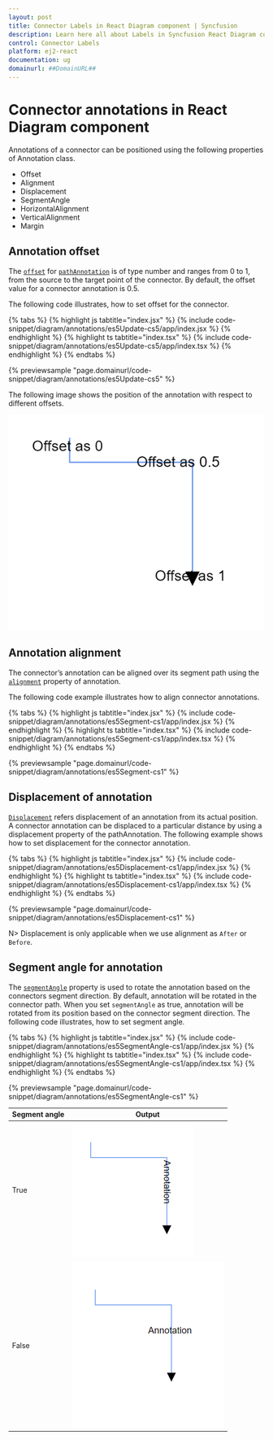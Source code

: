 ```yaml
---
layout: post
title: Connector Labels in React Diagram component | Syncfusion
description: Learn here all about Labels in Syncfusion React Diagram component of Syncfusion Essential JS 2 and more.
control: Connector Labels 
platform: ej2-react
documentation: ug
domainurl: ##DomainURL##
---
```


# Connector annotations in React Diagram component

Annotations of a connector can be positioned using the following properties of Annotation class.

* Offset
* Alignment
* Displacement
* SegmentAngle
* HorizontalAlignment
* VerticalAlignment
* Margin

## Annotation offset

The [`offset`](https://helpej2.syncfusion.com/react/documentation/api/diagram/pathAnnotationModel/#offset) for [`pathAnnotation`](https://helpej2.syncfusion.com/react/documentation/api/diagram/pathAnnotationModel) is of type number and ranges from 0 to 1, from the source to the target point of the connector. By default, the offset value for a connector annotation is 0.5.

The following code illustrates, how to set offset for the connector.

{% tabs %}
{% highlight js tabtitle="index.jsx" %}
{% include code-snippet/diagram/annotations/es5Update-cs5/app/index.jsx %}
{% endhighlight %}
{% highlight ts tabtitle="index.tsx" %}
{% include code-snippet/diagram/annotations/es5Update-cs5/app/index.tsx %}
{% endhighlight %}
{% endtabs %}

 {% previewsample "page.domainurl/code-snippet/diagram/annotations/es5Update-cs5" %}

The following image shows the position of the annotation with respect to different offsets.

![PathAnnotation offset](images/diagram-pathAnnotation-offset.png)

## Annotation alignment

The connector’s annotation can be aligned over its segment path using the [`alignment`](https://helpej2.syncfusion.com/react/documentation/api/diagram/annotationAlignment/) property of annotation.

The following code example illustrates how to align connector annotations.

{% tabs %}
{% highlight js tabtitle="index.jsx" %}
{% include code-snippet/diagram/annotations/es5Segment-cs1/app/index.jsx %}
{% endhighlight %}
{% highlight ts tabtitle="index.tsx" %}
{% include code-snippet/diagram/annotations/es5Segment-cs1/app/index.tsx %}
{% endhighlight %}
{% endtabs %}

 {% previewsample "page.domainurl/code-snippet/diagram/annotations/es5Segment-cs1" %}

## Displacement of annotation

[`Displacement`](https://helpej2.syncfusion.com/react/documentation/api/diagram/pointModel/) refers displacement of an annotation from its actual position. A connector annotation can be displaced to a particular distance by using a displacement property of the pathAnnotation. The following example shows how to set displacement for the connector annotation.

{% tabs %}
{% highlight js tabtitle="index.jsx" %}
{% include code-snippet/diagram/annotations/es5Displacement-cs1/app/index.jsx %}
{% endhighlight %}
{% highlight ts tabtitle="index.tsx" %}
{% include code-snippet/diagram/annotations/es5Displacement-cs1/app/index.tsx %}
{% endhighlight %}
{% endtabs %}

 {% previewsample "page.domainurl/code-snippet/diagram/annotations/es5Displacement-cs1" %}

N> Displacement is only applicable when we use alignment as `After` or `Before`.

## Segment angle for annotation

The [`segmentAngle`](https://helpej2.syncfusion.com/react/documentation/api/diagram/pathAnnotationModel/#segmentangle) property is used to rotate the annotation based on the connectors segment direction. By default, annotation will be rotated in the connector path. When you set `segmentAngle` as true, annotation will be rotated from its position based on the connector segment direction. The following code illustrates, how to set segment angle.

{% tabs %}
{% highlight js tabtitle="index.jsx" %}
{% include code-snippet/diagram/annotations/es5SegmentAngle-cs1/app/index.jsx %}
{% endhighlight %}
{% highlight ts tabtitle="index.tsx" %}
{% include code-snippet/diagram/annotations/es5SegmentAngle-cs1/app/index.tsx %}
{% endhighlight %}
{% endtabs %}

 {% previewsample "page.domainurl/code-snippet/diagram/annotations/es5SegmentAngle-cs1" %}

|Segment angle|Output|
|-----|-----|
|True|![Segment angle true](images/diagram-annotation-segmentAngle-true.png)|
|False|![Segment angle false](images/diagram-annotation-segmentAngle-false.png)|